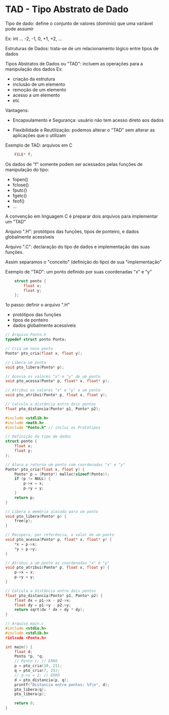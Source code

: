 # TAD - Tipo Abstrato de Dado

Tipo de dado: define o conjunto de valores (domínio)
que uma variável pode assumir

Ex: int
... -2, -1, 0, +1, +2, ...

Estruturas de Dados: trata-se de um relacionamento lógico entre
tipos de dados

Tipos Abstratos de Dados ou "TAD":
incluem as operações para a
manipulação dos dados
Ex:
- criação da estrutura
- inclusão de um elemento
- remoção de um elemento
- acesso a um elemento
- etc

Vantagens:
- Encapsulamento e Segurança: usuário não
  tem acesso direto aos dados

- Flexibilidade e Reutilização: podemos
  alterar o "TAD" sem alterar as aplicações
  que o utilizam

Exemplo de TAD: arquivos em C
```c
    FILE* f;
```

Os dados de "f" somente podem ser acessados
pelas funções de manipulação do tipo:
- fopen()
- fclose()
- fputc()
- fgetc()
- feof()
- ...


A convenção em linguagem C é preparar
dois arquivos para implementar um "TAD"

Arquivo ".H": protótipos das funções, tipos
de ponteiro, e dados globalmente acessíveis

Arquivo ".C": declaração do tipo de dados e
implementação das suas funções.

Assim separamos o "conceito" (definição do tipo) de sua "implementação"

Exemplo de "TAD": um ponto definido
por suas coordenadas "x" e "y"

```c
    struct ponto {
        float x;
        float y;
    };
```

1o passo: definir o arquivo ".H"
- protótipos das funções
- tipos de ponteiro
- dados globalmente acessíveis

```c
// Arquivo Ponto.h
typedef struct ponto Ponto;

// Cria um novo ponto
Ponto* pto_cria(float x, float y);

// Libera um ponto
void pto_libera(Ponto* p);

// Acessa os valores "x" e "y" de um ponto
void pto_acessa(Ponto* p, float* x, float* y);

// Atribui os valores "x" e "y" a um ponto
void pto_atribui(Ponto* p, float x, float y);

// Calcula a distância entre dois pontos
float pto_distancia(Ponto* p1, Ponto* p2);

```

```c
#include <stdlib.h>
#include <math.h>
#include "Ponto.h" // inclui os Protótipos

// Definição do tipo de dados
struct ponto {
    float x;
    float y;
};

// Aloca e retorna um ponto com coordenadas "x" e "y"
Ponto* pto_cria(float x, float y) {
    Ponto* p = (Ponto*) malloc(sizeof(Ponto));
    if (p != NULL) {
        p->x = x;
        p->y = y;
    }
    return p;
}

// Libera a memória alocada para um ponto
void pto_libera(Ponto* p) {
    free(p);
}

// Recupera, por referência, o valor de um ponto
void pto_acessa(Ponto* p, float* x, float* y) {
    *x = p->x;
    *y = p->y;
}

// Atribui a um ponto as coordenadas "x" e "y"
void pto_atribui(Ponto* p, float x, float y) {
    p->x = x;
    p->y = y;
}

// Calcula a distância entre dois pontos
float pto_distancia(Ponto* p1, Ponto* p2) {
    float dx = p1->x - p2->x;
    float dy = p1->y - p2->y;
    return sqrt(dx * dx + dy * dy);
}

```

```c
// Arquivo main.c
#include <stdio.h>
#include <stdlib.h>
#inlcude <Ponto.h>

int main() {
    float d;
    Ponto *p, *q;
    // Ponto r; // ERRO
    p = pto_cria(10, 21);
    q = pto_cria(7, 25);
    // q->x = 2; // ERRO
    d = pto_distancia(p, q);
    printf("Distancia entre pontos: %f\n", d);
    pto_libera(q);
    pto_libera(p);

    return 0;
}

```
